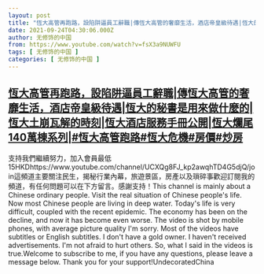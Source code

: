 ```yaml
---
layout: post
title: "恆大高管再跑路，設陷阱逼員工辭職|傳恆大高管的奢靡生活，酒店帝皇級待遇|恆大的秘書是用來做什麼的|恆大土崩瓦解的時刻|恆大酒店服務手冊公開|恆大爛尾140萬棟系列|#恆大高管跑路#恆大危機#房價#炒房"
date: 2021-09-24T04:30:06.000Z
author: 无修饰的中国
from: https://www.youtube.com/watch?v=fsX3a9NUWFU
tags: [ 无修饰的中国 ]
categories: [ 无修饰的中国 ]
---
```

<!--1632457806000-->
[恆大高管再跑路，設陷阱逼員工辭職|傳恆大高管的奢靡生活，酒店帝皇級待遇|恆大的秘書是用來做什麼的|恆大土崩瓦解的時刻|恆大酒店服務手冊公開|恆大爛尾140萬棟系列|#恆大高管跑路#恆大危機#房價#炒房](https://www.youtube.com/watch?v=fsX3a9NUWFU)
------

<div>
支持我們繼續努力，加入會員最低15HKDhttps://www.youtube.com/channel/UCXQg8FJ_kp2awqhTD4G5djQ/join這頻道主要關注民生，揭秘行業內幕，旅遊景區，房產以及瑣碎事歡迎訂閱我的頻道，有任何問題可以在下方留言。感謝支持！This channel is mainly about a Chinese ordinary people. Visit the real situation of Chinese people's life. Now most Chinese people are living in deep water. Today's life is very difficult, coupled with the recent epidemic. The economy has been on the decline, and now it has become even worse. The video is shot by mobile phones, with average picture quality I'm sorry. Most of the videos have subtitles or English subtitles. I don't have a gold owner. I haven't received advertisements. I'm not afraid to hurt others. So, what I said in the videos is true.Welcome to subscribe to me, if you have any questions, please leave a message below. Thank you for your support!UndecoratedChina
</div>
